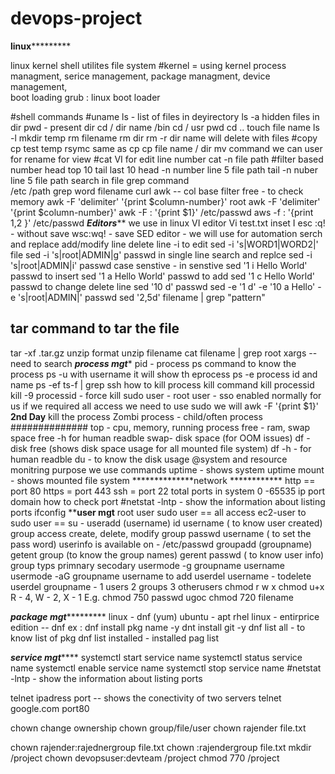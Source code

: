 # devops-project

**************linux***********************

linux
kernel
shell
utilites 
file system
#kernel = using kernel process managment, serice management, package managment, device management,  
boot loading
grub : linux boot loader

#shell commands
#uname
ls - list of files in deyirectory
ls -a hidden files in dir
pwd - present dir
cd / dir name
/bin 
cd / usr
pwd
cd ..
touch file name
ls -l
mkdir  temp
rm filename
rm dir 
rm -r dir name will delete with files
#copy 
cp test temp
rsymc  same as cp
cp file name / dir
mv command we can user for rename 
for view #cat
VI for edit
line number cat -n file path 
#filter
based number
head top 10
tail last 10
head -n number line 5 file path
tail -n nuber line 5 file path
search in file 
grep command  
/etc /path 
grep word filename 
curl 
awk -- col base filter
free -  to check memory 
awk -F 'delimiter' '{print $column-number}' <filename>
root 
awk -F 'delimiter' '{print $column-number}' <filename>
awk -F : '{print $1}' /etc/passwd
aws -f : '{print $1,$2 }' /etc/passwd
*******Editors*********
we use in linux VI editor
Vi test.txt
inset  I
esc :q! - without save
wsc:wq! - save
SED editor - we will use for automation
serch and replace
add/modify line
delete line
-i to edit 
sed -i 's|WORD1|WORD2|' file
sed -i 's|root|ADMIN|g' passwd in single line search and replce
sed -i 's|root|ADMIN|i' passwd case senstive - in senstive
sed '1 i Hello World' passwd  to insert
sed '1 a Hello World' passwd  to add
sed '1 c Hello World' passwd  to change
 delete line 
 sed '10 d' passwd
sed -e '1 d' -e '10 a Hello' -e 's|root|ADMIN|' passwd
 sed '2,5d' filename | grep "pattern"
## tar command to tar the file
 tar -xf <filename>.tar.gz
 unzip format
 unzip filename
 cat filename | grep root
 xargs -- need to search 
*****************process mgt******************
pid - process 
ps command to know the process
ps -u  with username it will show th eprocess
ps -e 
process id and name
ps -ef
ts-f | grep ssh
how to kill process
kill command
kill processid
kill -9 processid - force kill
sudo user -
root user   - 
sso enabled normally for us
if we required all access we need to use sudo we will 
awk -F '{print $1}'
************************2nd Day************************
kill the process
Zombi process  -
child/often process  
##############
top - cpu, memory, running process 
free - ram, swap space 
free -h   for human readble
swap- disk space (for OOM issues)
df - disk free  (shows disk space usage for all mounted file system)
df -h - for human readble
du - to know the disk usage
@system and resource monitring purpose we use commands
uptime - shows system uptime
mount - shows mounted file system
**************network ************
http == port 80
https = port 443
ssh = port 22
total ports in system  0 -65535
ip 
port
domain
how to check port 
#netstat -lntp  - show the information about listing ports
ifconfig
********user mgt******
root user
sudo user  == all access
ec2-user to sudo user == su -
useradd (username)
id username ( to know user created)
group access 
create, delete, modify  group
passwd username ( to set the pass word)
userinfo is available on  - /etc/passwd
groupadd (groupname)
getent group (to know the group names)
gerent passwd (
to know user info)
group typs 
primnary
secodary 
 usermode -g groupname username
 usermode -aG groupname username  to add
userdel username - todelete
userdel groupname -
1 users 2 groups 3 otherusers
chmod <permissions> <filename>
r w x
chmod u+x <filename>
R - 4, W - 2, X - 1
E.g. chmod 750 passwd
ugoc
chmod 720 filename

*****package mgt**************
linux - dnf (yum)
ubuntu - apt
rhel linux - entirprice edition -- dnf
ex : dnf install pkg name -y
dnt install git -y
dnf list all  - to know list of pkg
dnf list installed - installed pag list 

*******service mgt***********
systemctl start service name
systemctl status service name
systemctl enable service name
systemctl stop service name
#netstat -lntp  - show the information about listing ports

telnet ipadress port  -- shows the conectivity of two servers
telnet google.com port80 

chown change ownership
chown group/file/user
chown rajender file.txt

chown rajender:rajednergroup file.txt
chown :rajendergroup file.txt
mkdir /project
chown devopsuser:devteam /project
chmod 770 /project 









